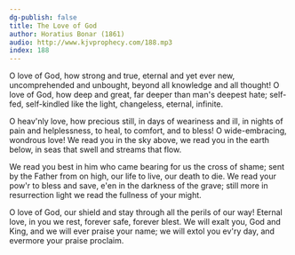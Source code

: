 ```yaml
---
dg-publish: false
title: The Love of God
author: Horatius Bonar (1861)
audio: http://www.kjvprophecy.com/188.mp3
index: 188
---
```


O love of God, how strong and true,
eternal and yet ever new,
uncomprehended and unbought,
beyond all knowledge and all thought!
O love of God, how deep and great,
far deeper than man's deepest hate;
self-fed, self-kindled like the light,
changeless, eternal, infinite.

O heav'nly love, how precious still,
in days of weariness and ill,
in nights of pain and helplessness,
to heal, to comfort, and to bless!
O wide-embracing, wondrous love!
We read you in the sky above,
we read you in the earth below,
in seas that swell and streams that flow.

We read you best in him who came
bearing for us the cross of shame;
sent by the Father from on high,
our life to live, our death to die.
We read your pow'r to bless and save,
e'en in the darkness of the grave;
still more in resurrection light
we read the fullness of your might.

O love of God, our shield and stay
through all the perils of our way!
Eternal love, in you we rest,
forever safe, forever blest.
We will exalt you, God and King,
and we will ever praise your name;
we will extol you ev'ry day,
and evermore your praise proclaim.